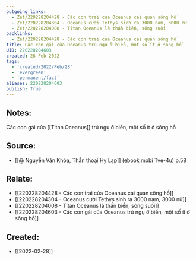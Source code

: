 ```yaml
---
outgoing_links:
  - Zet/220228204428 - Các con trai của Oceanus cai quản sông hồ
  - Zet/220228204304 - Oceanus cưới Tethys sinh ra 3000 nam, 3000 nữ
  - Zet/220228204008 - Titan Oceanus là thần biển, sông suối
backlinks:
  - Zet/220228204428 - Các con trai của Oceanus cai quản sông hồ
title: Các con gái của Oceanus trú ngụ ở biển, một số ít ở sông hồ
UID: 220228204603
created: 28-Feb-2022
tags:
  - 'created/2022/Feb/28'
  - 'evergreen'
  - 'permanent/fact'
aliases: 220228204603
publish: True
---
```

## Notes:
Các con gái của [[Titan Oceanus]] trú ngụ ở biển, một số ít ở sông hồ

## Source:
- [[@ Nguyễn Văn Khỏa, Thần thoại Hy Lạp]] (ebook mobi Tve-4u) p.58

## Relate:
- [[220228204428 - Các con trai của Oceanus cai quản sông hồ]]
- [[220228204304 - Oceanus cưới Tethys sinh ra 3000 nam, 3000 nữ]]
- [[220228204008 - Titan Oceanus là thần biển, sông suối]]
- [[220228204603 - Các con gái của Oceanus trú ngụ ở biển, một số ít ở sông hồ]]
## Created:
- [[2022-02-28]]

